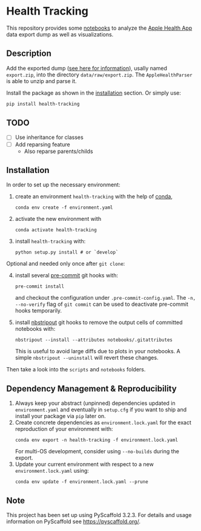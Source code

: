 # Health Tracking

This repository provides some [notebooks](./notebooks) to analyze the [Apple Health App](https://www.apple.com/ios/health/) data export dump as well as visualizations.


## Description

Add the exported dump ([see here for information](https://appletoolbox.com/how-to-export-apple-health-data-from-your-iphone-and-apple-watch/#Export_raw_Health_data_from_your_iPhone_and_Apple_Watch)), usally named `export.zip`, into the directory `data/raw/export.zip`. The `AppleHealthParser` is able to unzip and parse it.

Install the package as shown in the [installation](#installation) section. Or simply use:

```bash
pip install health-tracking
```



## TODO

- [ ] Use inheritance for classes
- [ ] Add reparsing feature
    - Also reparse parents/childs








## Installation

In order to set up the necessary environment:

1. create an environment `health-tracking` with the help of [conda],
   ```
   conda env create -f environment.yaml
   ```
2. activate the new environment with
   ```
   conda activate health-tracking
   ```
3. install `health-tracking` with:
   ```
   python setup.py install # or `develop`
   ```

Optional and needed only once after `git clone`:

4. install several [pre-commit] git hooks with:
   ```
   pre-commit install
   ```
   and checkout the configuration under `.pre-commit-config.yaml`.
   The `-n, --no-verify` flag of `git commit` can be used to deactivate pre-commit hooks temporarily.

5. install [nbstripout] git hooks to remove the output cells of committed notebooks with:
   ```
   nbstripout --install --attributes notebooks/.gitattributes
   ```
   This is useful to avoid large diffs due to plots in your notebooks.
   A simple `nbstripout --uninstall` will revert these changes.


Then take a look into the `scripts` and `notebooks` folders.


## Dependency Management & Reproducibility

1. Always keep your abstract (unpinned) dependencies updated in `environment.yaml` and eventually
   in `setup.cfg` if you want to ship and install your package via `pip` later on.
2. Create concrete dependencies as `environment.lock.yaml` for the exact reproduction of your
   environment with:
   ```
   conda env export -n health-tracking -f environment.lock.yaml
   ```
   For multi-OS development, consider using `--no-builds` during the export.
3. Update your current environment with respect to a new `environment.lock.yaml` using:
   ```
   conda env update -f environment.lock.yaml --prune
   ```


## Note

This project has been set up using PyScaffold 3.2.3. For details and usage
information on PyScaffold see https://pyscaffold.org/.


[conda]: https://docs.conda.io/
[pre-commit]: https://pre-commit.com/
[Jupyter]: https://jupyter.org/
[nbstripout]: https://github.com/kynan/nbstripout
[Google style]: http://google.github.io/styleguide/pyguide.html#38-comments-and-docstrings
[dsproject extension]: https://github.com/pyscaffold/pyscaffoldext-dsproject
